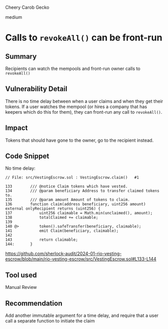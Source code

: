 Cheery Carob Gecko

medium

# Calls to `revokeAll()` can be front-run

## Summary

Recipients can watch the mempools and front-run owner calls to `revokeAll()`


## Vulnerability Detail

There is no time delay between when a user claims and when they get their tokens. If a user watches the mempool (or hires a company that has keepers which do this for them), they can front-run any call to `revokeAll()`.


## Impact

Tokens that should have gone to the owner, go to the recipient instead.


## Code Snippet

No time delay:
```solidity
// File: src/VestingEscrow.sol : VestingEscrow.claim()   #1

133        /// @notice Claim tokens which have vested.
134        /// @param beneficiary Address to transfer claimed tokens to.
135        /// @param amount Amount of tokens to claim.
136        function claim(address beneficiary, uint256 amount) external onlyRecipient returns (uint256) {
137            uint256 claimable = Math.min(unclaimed(), amount);
138            totalClaimed += claimable;
139    
140 @>         token().safeTransfer(beneficiary, claimable);
141            emit Claim(beneficiary, claimable);
142    
143            return claimable;
144:       }
```
https://github.com/sherlock-audit/2024-01-rio-vesting-escrow/blob/main/rio-vesting-escrow/src/VestingEscrow.sol#L133-L144


## Tool used

Manual Review


## Recommendation

Add another immutable argument for a time delay, and require that a user call a separate function to initiate the claim

